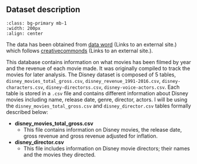 ## Dataset description 

```{image} ../dataset.png
:class: bg-primary mb-1
:width: 200px
:align: center
```


The data has been obtained from [data word](https://data.world/kgarrett/disney-character-success-00-16)  (Links to an external site.) which follows [creativecommonds](https://creativecommons.org/licenses/by/4.0/) (Links to an external site.).

This database contains information on what movies has been filmed by year and the revenue of each movie made. It was originally compiled to track the movies for later analysis. 
The Disney dataset is composed of $5$ tables, `disney_movies_total_gross.csv`, `disney_revenue_1991-2016.csv`, `disney-characters.csv`, `disney-directorss.csv`, `disney-voice-actors.csv`.  Each table is stored in a `.csv` file and contains different information about Disney movies including name, release date, genre, director, actors. I will be using the `disney_movies_total_gross.csv` and `disney_director.csv` tables formally described below:

* **disney_movies_total_gross.csv**
    * This file contains information on Disney movies, the release date, gross revenue and gross revenue adjusted for inflation. 
* **disney_director.csv**
    * This file includes information on Disney movie directors; their names and the movies they directed.
